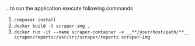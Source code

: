 ...to run the application execute following commands
1. ```composer install```
2. ```docker build -t scraper-img . ```
3. ```docker run -it --name scraper-container -v __**/your/host/path/**__ scraper/reports:/usr/src/scraper/reports scraper-img ```
